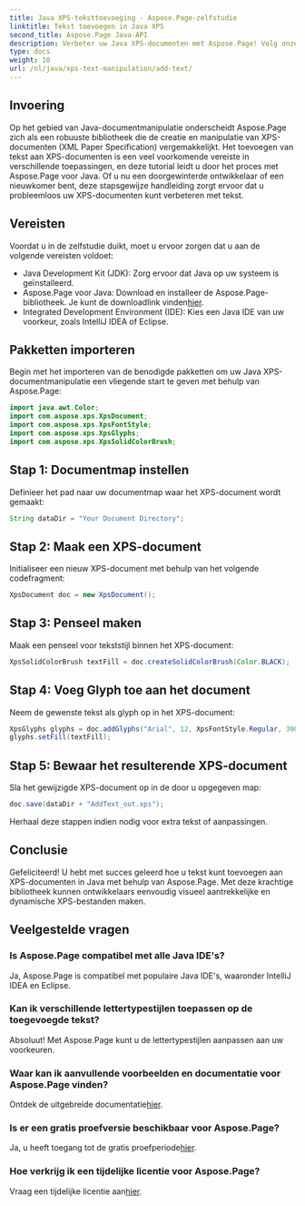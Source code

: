```yaml
---
title: Java XPS-teksttoevoeging - Aspose.Page-zelfstudie
linktitle: Tekst toevoegen in Java XPS
second_title: Aspose.Page Java-API
description: Verbeter uw Java XPS-documenten met Aspose.Page! Volg onze stapsgewijze handleiding om moeiteloos tekst toe te voegen. Verbeter vandaag nog uw vaardigheden op het gebied van documentmanipulatie.
type: docs
weight: 10
url: /nl/java/xps-text-manipulation/add-text/
---
```

## Invoering
Op het gebied van Java-documentmanipulatie onderscheidt Aspose.Page zich als een robuuste bibliotheek die de creatie en manipulatie van XPS-documenten (XML Paper Specification) vergemakkelijkt. Het toevoegen van tekst aan XPS-documenten is een veel voorkomende vereiste in verschillende toepassingen, en deze tutorial leidt u door het proces met Aspose.Page voor Java. Of u nu een doorgewinterde ontwikkelaar of een nieuwkomer bent, deze stapsgewijze handleiding zorgt ervoor dat u probleemloos uw XPS-documenten kunt verbeteren met tekst.
## Vereisten
Voordat u in de zelfstudie duikt, moet u ervoor zorgen dat u aan de volgende vereisten voldoet:
- Java Development Kit (JDK): Zorg ervoor dat Java op uw systeem is geïnstalleerd.
-  Aspose.Page voor Java: Download en installeer de Aspose.Page-bibliotheek. Je kunt de downloadlink vinden[hier](https://releases.aspose.com/page/java/).
- Integrated Development Environment (IDE): Kies een Java IDE van uw voorkeur, zoals IntelliJ IDEA of Eclipse.
## Pakketten importeren
Begin met het importeren van de benodigde pakketten om uw Java XPS-documentmanipulatie een vliegende start te geven met behulp van Aspose.Page:
```java
import java.awt.Color;
import com.aspose.xps.XpsDocument;
import com.aspose.xps.XpsFontStyle;
import com.aspose.xps.XpsGlyphs;
import com.aspose.xps.XpsSolidColorBrush;
```
## Stap 1: Documentmap instellen
Definieer het pad naar uw documentmap waar het XPS-document wordt gemaakt:
```java
String dataDir = "Your Document Directory";
```
## Stap 2: Maak een XPS-document
Initialiseer een nieuw XPS-document met behulp van het volgende codefragment:
```java
XpsDocument doc = new XpsDocument();
```
## Stap 3: Penseel maken
Maak een penseel voor tekststijl binnen het XPS-document:
```java
XpsSolidColorBrush textFill = doc.createSolidColorBrush(Color.BLACK);
```
## Stap 4: Voeg Glyph toe aan het document
Neem de gewenste tekst als glyph op in het XPS-document:
```java
XpsGlyphs glyphs = doc.addGlyphs("Arial", 12, XpsFontStyle.Regular, 300f, 450f, "Hello World!");
glyphs.setFill(textFill);
```
## Stap 5: Bewaar het resulterende XPS-document
Sla het gewijzigde XPS-document op in de door u opgegeven map:
```java
doc.save(dataDir + "AddText_out.xps");
```
Herhaal deze stappen indien nodig voor extra tekst of aanpassingen.
## Conclusie
Gefeliciteerd! U hebt met succes geleerd hoe u tekst kunt toevoegen aan XPS-documenten in Java met behulp van Aspose.Page. Met deze krachtige bibliotheek kunnen ontwikkelaars eenvoudig visueel aantrekkelijke en dynamische XPS-bestanden maken.
## Veelgestelde vragen
### Is Aspose.Page compatibel met alle Java IDE's?
Ja, Aspose.Page is compatibel met populaire Java IDE's, waaronder IntelliJ IDEA en Eclipse.
### Kan ik verschillende lettertypestijlen toepassen op de toegevoegde tekst?
Absoluut! Met Aspose.Page kunt u de lettertypestijlen aanpassen aan uw voorkeuren.
### Waar kan ik aanvullende voorbeelden en documentatie voor Aspose.Page vinden?
 Ontdek de uitgebreide documentatie[hier](https://reference.aspose.com/page/java/).
### Is er een gratis proefversie beschikbaar voor Aspose.Page?
 Ja, u heeft toegang tot de gratis proefperiode[hier](https://releases.aspose.com/).
### Hoe verkrijg ik een tijdelijke licentie voor Aspose.Page?
 Vraag een tijdelijke licentie aan[hier](https://purchase.aspose.com/temporary-license/).
